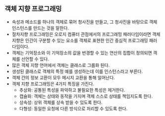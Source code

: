 ## 객체 지향 프로그래밍
- 속성과 메소드를 하나의 객체로 묶어 청사진을 만들고, 그 청사진을 바탕으로 객체 인스턴스를 만드는 것을 말한다.
- 절차지향 프로그래밍은 오로지 컴퓨터 관점에서의 프로그래밍 패러다임이라면 객체지향은 인간이 구분할 수 있는 요소를 객체로 표현한 인간 중심적 프로그래밍 패러다임이다. 
- 객체는 기억장소와 이 기억장소의 값을 번경할 수 있는 연산의 집합이 정의되면 객체를 선언할 수 있다.
- 많은 객체 지향 언어에서 객체는 클래스로 그룹화 된다.
- 생성된 클래스로 객체의 특정 예를 생성하는데 이를 인스턴스라고 부른다.
- 객체 간의 정보 교환이 모두 메시지 교환을 통해 일어난다.
- 객체 지향 프로그래밍은 4가지 특징을 가진다.
  - 추상화: 공통된 특성을 파악하고 불필요한 특성은 제거한다.
  - 캡슐화: 객체는 상태와 동작을 가지며 객체 스스로 상태를 책임지도록 한다.
  - 상속성: 상위 객체를 상속 받을 수 있도록 한다.
  - 다형성: 동일한 요청에 다른 방식으로 처리할 수 있도록 한다. 
